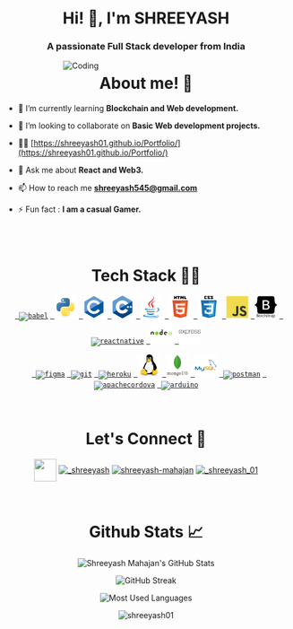 <h1 align="center">Hi! 👋, I'm SHREEYASH</h1>
<h3 align="center">A passionate Full Stack developer from India</h3>

<img align="right" alt="Coding" width="400" src="https://cdn.dribbble.com/users/453128/screenshots/3849814/media/b47cd9e62d8e98e85c4763616735bedc.gif">

<h1 align="center">About me! 🚀</h1>

- 🌱 I’m currently learning **Blockchain and Web development.**

- 👯 I’m looking to collaborate on **Basic Web development projects.**

- 👨‍💻 [https://shreeyash01.github.io/Portfolio/](https://shreeyash01.github.io/Portfolio/)

- 💬 Ask me about **React and Web3.**

- 📫 How to reach me **shreeyash545@gmail.com**

- ⚡ Fun fact : **I am a casual Gamer.**

<br>
<br>

<h1 align="center">Tech Stack 🧑‍💻</h1>
<p align="center"> 
<code><a href="https://babeljs.io/" target="_blank" rel="noreferrer"> <img src="https://www.vectorlogo.zone/logos/babeljs/babeljs-icon.svg" alt="babel" width="40" height="40"></a></code>
<code><a href="https://www.python.org" target="_blank" rel="noreferrer"> <img src="https://raw.githubusercontent.com/devicons/devicon/master/icons/python/python-original.svg" alt="python" width="40" height="40"/></a></code>
<code><a href="https://www.cprogramming.com/" target="_blank" rel="noreferrer"> <img src="https://raw.githubusercontent.com/devicons/devicon/master/icons/c/c-original.svg" alt="c" width="40" height="40"/></a></code> 
<code><a href="https://www.w3schools.com/cpp/" target="_blank" rel="noreferrer"> <img src="https://raw.githubusercontent.com/devicons/devicon/master/icons/cplusplus/cplusplus-original.svg" alt="cplusplus" width="40" height="40"/></a></code>
<code><a href="https://www.java.com" target="_blank" rel="noreferrer"> <img src="https://raw.githubusercontent.com/devicons/devicon/master/icons/java/java-original.svg" alt="java" width="40" height="40"/></a></code>
<code><a href="https://www.w3.org/html/" target="_blank" rel="noreferrer"> <img src="https://raw.githubusercontent.com/devicons/devicon/master/icons/html5/html5-original-wordmark.svg" alt="html5" width="40" height="40"/></a></code>
<code><a href="https://www.w3schools.com/css/" target="_blank" rel="noreferrer"> <img src="https://raw.githubusercontent.com/devicons/devicon/master/icons/css3/css3-original-wordmark.svg" alt="css3" width="40" height="40"/></a></code>
<code><a href="https://developer.mozilla.org/en-US/docs/Web/JavaScript" target="_blank" rel="noreferrer"> <img src="https://raw.githubusercontent.com/devicons/devicon/master/icons/javascript/javascript-original.svg" alt="javascript" width="40" height="40"/></a></code>
<code><a href="https://getbootstrap.com" target="_blank" rel="noreferrer"> <img src="https://raw.githubusercontent.com/devicons/devicon/master/icons/bootstrap/bootstrap-plain-wordmark.svg" alt="bootstrap" width="40" height="40"/></a></code> 
<code><a href="https://reactnative.dev/" target="_blank" rel="noreferrer"> <img src="https://reactnative.dev/img/header_logo.svg" alt="reactnative" width="40" height="40"/></a></code>
<code><a href="https://nodejs.org" target="_blank" rel="noreferrer"> <img src="https://raw.githubusercontent.com/devicons/devicon/master/icons/nodejs/nodejs-original-wordmark.svg" alt="nodejs" width="40" height="40"/></a></code>
<code><a href="https://expressjs.com" target="_blank" rel="noreferrer"> <img src="https://raw.githubusercontent.com/devicons/devicon/master/icons/express/express-original-wordmark.svg" alt="express" width="40" height="40"/></a></code>
</p>
<P align="center">
<code><a href="https://www.figma.com/" target="_blank" rel="noreferrer"> <img src="https://www.vectorlogo.zone/logos/figma/figma-icon.svg" alt="figma" width="40" height="40"></a></code>  
<code><a href="https://git-scm.com/" target="_blank" rel="noreferrer"> <img src="https://www.vectorlogo.zone/logos/git-scm/git-scm-icon.svg" alt="git" width="40" height="40"></a></code> 
<code><a href="https://heroku.com" target="_blank" rel="noreferrer"> <img src="https://www.vectorlogo.zone/logos/heroku/heroku-icon.svg" alt="heroku" width="40" height="40"/></a></code>
<code><a href="https://www.linux.org/" target="_blank" rel="noreferrer"> <img src="https://raw.githubusercontent.com/devicons/devicon/master/icons/linux/linux-original.svg" alt="linux" width="40" height="40"/></a></code>
<code><a href="https://www.mongodb.com/" target="_blank" rel="noreferrer"> <img src="https://raw.githubusercontent.com/devicons/devicon/master/icons/mongodb/mongodb-original-wordmark.svg" alt="mongodb" width="40" height="40"/></a></code>
<code><a href="https://www.mysql.com/" target="_blank" rel="noreferrer"> <img src="https://raw.githubusercontent.com/devicons/devicon/master/icons/mysql/mysql-original-wordmark.svg" alt="mysql" width="40" height="40"/></a></code>
<code><a href="https://postman.com" target="_blank" rel="noreferrer"> <img src="https://www.vectorlogo.zone/logos/getpostman/getpostman-icon.svg" alt="postman" width="40" height="40"/></a></code>
<code><a href="https://cordova.apache.org/" target="_blank" rel="noreferrer"> <img src="https://www.vectorlogo.zone/logos/apache_cordova/apache_cordova-icon.svg" alt="apachecordova" width="40" height="40"></a></code>
<code><a href="https://www.arduino.cc/" target="_blank" rel="noreferrer"> <img src="https://cdn.worldvectorlogo.com/logos/arduino-1.svg" alt="arduino" width="40" height="40"></a></code>
</p>

<br>

<h1 align="center">Let's Connect 🤝</h1>
<p align="center">
<a href="shreeyash545@gmail.com" target="blank"><img align="center" src="https://cdn1.iconfinder.com/data/icons/google-new-logos-1/32/gmail_new_logo-512.png" height="40" width="40" /></a> 
<a href="https://twitter.com/_shreeyash" target="blank"><img align="center" src="https://cdn2.iconfinder.com/data/icons/social-media-applications/64/social_media_applications_6-twitter-256.png" alt="_shreeyash" height="40" width="40" /></a> 
<a href="https://linkedin.com/in/shreeyash-mahajan" target="blank"><img align="center" src="https://cdn2.iconfinder.com/data/icons/social-media-2285/512/1_Linkedin_unofficial_colored_svg-512.png" alt="shreeyash-mahajan" height="40" width="40" /></a>   
<a href="https://instagram.com/_shreeyash_01" target="blank"><img align="center" src="https://cdn4.iconfinder.com/data/icons/logos-and-brands/512/173_Instagram_logo_logos-256.png" alt="_shreeyash_01" height="40" width="40" /></a> 
</p>

<br>

<div class="stats" align="center">
<h1 align="center">Github Stats 📈</h1>
  
![Shreeyash Mahajan's GitHub Stats](https://github-readme-stats.vercel.app/api?username=shreeyash01&hide=stars&count_private=true&show_icons=true&locale=en&theme=algolia&border_radius=20)

![GitHub Streak](https://github-readme-streak-stats.herokuapp.com/?user=shreeyash01&&count_private=true&theme=algolia&border_radius=20)
  
![Most Used Languages](https://github-readme-stats.vercel.app/api/top-langs?username=shreeyash01&show_icons=true&locale=en&layout=compact&theme=algolia&border_radius=20)

</div>

<p align="center"> <img src="https://komarev.com/ghpvc/?username=shreeyash01&label=Profile%20views&color=0e75b6&style=flat" alt="shreeyash01" /> </p>
